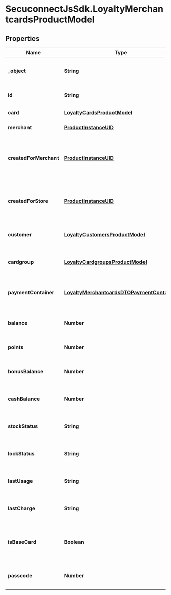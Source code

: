 # SecuconnectJsSdk.LoyaltyMerchantcardsProductModel

## Properties
Name | Type | Description | Notes
------------ | ------------- | ------------- | -------------
**_object** | **String** | Object of loyalty merchant card | [optional] 
**id** | **String** | Id of loyalty merchant card | [optional] 
**card** | [**LoyaltyCardsProductModel**](LoyaltyCardsProductModel.md) | Id of loyalty store group | [optional] 
**merchant** | [**ProductInstanceUID**](ProductInstanceUID.md) | Current merchant id | [optional] 
**createdForMerchant** | [**ProductInstanceUID**](ProductInstanceUID.md) | Merchant id, that loyalty merchant card object was created for | [optional] 
**createdForStore** | [**ProductInstanceUID**](ProductInstanceUID.md) | Store id, that loyalty merchant card object was created for | [optional] 
**customer** | [**LoyaltyCustomersProductModel**](LoyaltyCustomersProductModel.md) | Loyalty merchant card customer | [optional] 
**cardgroup** | [**LoyaltyCardgroupsProductModel**](LoyaltyCardgroupsProductModel.md) | Loyalty merchant card card group | [optional] 
**paymentContainer** | [**LoyaltyMerchantcardsDTOPaymentContainer**](LoyaltyMerchantcardsDTOPaymentContainer.md) | Loyalty merchant card payment container | [optional] 
**balance** | **Number** | Loyalty merchant card balance | [optional] 
**points** | **Number** | Loyalty merchant card points | [optional] 
**bonusBalance** | **Number** | Loyalty merchant card bonus balance | [optional] 
**cashBalance** | **Number** | Loyalty merchant card cash balance | [optional] 
**stockStatus** | **String** | Loyalty merchant card stock status | [optional] 
**lockStatus** | **String** | Loyalty merchant card lock status | [optional] 
**lastUsage** | **String** | Loyalty merchant card last usage | [optional] 
**lastCharge** | **String** | Loyalty merchant card last charge | [optional] 
**isBaseCard** | **Boolean** | Information whether loyalty merchant card is base card | [optional] 
**passcode** | **Number** | Loyalty merchant card passcode | [optional] 


